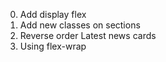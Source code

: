 0. Add display flex
1. Add new classes on sections
2. Reverse order Latest news cards
3. Using flex-wrap